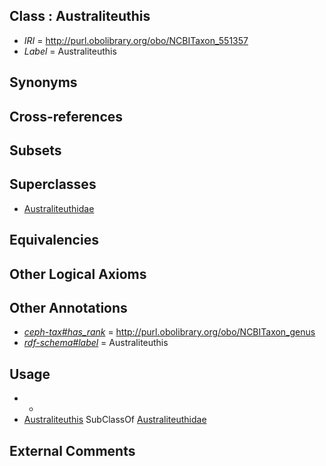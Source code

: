 
## Class : Australiteuthis

 * *IRI* = http://purl.obolibrary.org/obo/NCBITaxon_551357
 * *Label* = Australiteuthis

## Synonyms


## Cross-references


## Subsets


## Superclasses

 * [Australiteuthidae](../../NCBITaxon/55/NCBITaxon_551355.md)

## Equivalencies


## Other Logical Axioms


## Other Annotations

 * *[ceph-tax#has_rank](../../ceph-tax#has/nk/ceph-tax#has_rank.md)* = http://purl.obolibrary.org/obo/NCBITaxon_genus
 * *[rdf-schema#label](../../el/rdf-schema#label.md)* = Australiteuthis

## Usage

 * -
 * [Australiteuthis](../../NCBITaxon/57/NCBITaxon_551357.md) SubClassOf [Australiteuthidae](../../NCBITaxon/55/NCBITaxon_551355.md)

## External Comments

